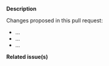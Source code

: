<!--   Thank you for your contribution. Before you submit the pull request:
1. Follow contributing guidelines, templates, the recommended Git workflow, and any related documentation.
2. Read and submit the required Contributor Licence Agreements (https://github.com/kyma-project/community/blob/main/CONTRIBUTING.md#agreements-and-licenses).
3. Test your changes and attach their results to the pull request.
4. Update the relevant documentation.

If the pull request requires a decision, follow the [decision-making process](https://github.com/kyma-project/community/blob/main/governance.md) and replace the PR template with the [decision record template](https://github.com/kyma-project/community/blob/main/.github/ISSUE_TEMPLATE/decision-record.md).
-->

**Description**

Changes proposed in this pull request:

- ...
- ...
- ...

**Related issue(s)**
<!-- If you refer to a particular issue, provide its number. For example, `Resolves #123`, `Fixes #43`, or `See also #33`. -->

